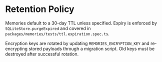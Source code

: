 # Retention Policy

Memories default to a 30-day TTL unless specified. Expiry is enforced by `SQLiteStore.purgeExpired` and covered in `packages/memories/tests/ttl.expiration.spec.ts`.

Encryption keys are rotated by updating `MEMORIES_ENCRYPTION_KEY` and re-encrypting stored payloads through a migration script. Old keys must be destroyed after successful rotation.
